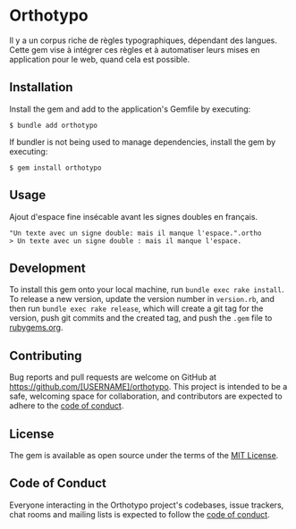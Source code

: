 # Orthotypo

Il y a un corpus riche de règles typographiques, dépendant des langues. 
Cette gem vise à intégrer ces règles et à automatiser leurs mises en application pour le web, quand cela est possible.

## Installation

Install the gem and add to the application's Gemfile by executing:

    $ bundle add orthotypo

If bundler is not being used to manage dependencies, install the gem by executing:

    $ gem install orthotypo

## Usage

Ajout d'espace fine insécable avant les signes doubles en français.

```
"Un texte avec un signe double: mais il manque l'espace.".ortho
> Un texte avec un signe double : mais il manque l'espace.

```


## Development

To install this gem onto your local machine, run `bundle exec rake install`. To release a new version, update the version number in `version.rb`, and then run `bundle exec rake release`, which will create a git tag for the version, push git commits and the created tag, and push the `.gem` file to [rubygems.org](https://rubygems.org).

## Contributing

Bug reports and pull requests are welcome on GitHub at https://github.com/[USERNAME]/orthotypo. This project is intended to be a safe, welcoming space for collaboration, and contributors are expected to adhere to the [code of conduct](https://github.com/[USERNAME]/orthotypo/blob/main/CODE_OF_CONDUCT.md).

## License

The gem is available as open source under the terms of the [MIT License](https://opensource.org/licenses/MIT).

## Code of Conduct

Everyone interacting in the Orthotypo project's codebases, issue trackers, chat rooms and mailing lists is expected to follow the [code of conduct](https://github.com/[USERNAME]/orthotypo/blob/main/CODE_OF_CONDUCT.md).
